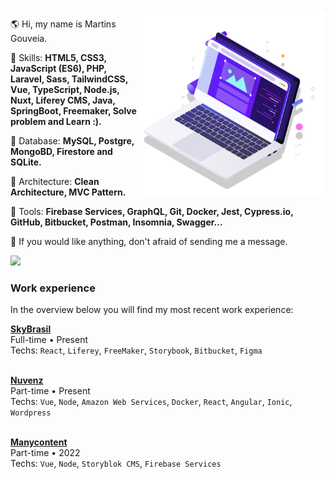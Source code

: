 <!--<img src="https://raw.githubusercontent.com/MicaelliMedeiros/micaellimedeiros/master/image/computer-illustration.png" min-width="400px" max-width="400px" width="400px" align="right" alt="Computador iuriCode">-->

<img src="pc.svg" min-width="300px" max-width="300px" width="300px" align="right" alt="Computador">

<p align="left"> 
  🌎 Hi, my name is Martins Gouveia.
</p>

<p align="left">
  🦄 Skills: <strong>HTML5, CSS3, JavaScript (ES6), PHP, Laravel, Sass, TailwindCSS, Vue, TypeScript, Node.js, Nuxt, Liferey CMS, Java, SpringBoot, Freemaker, Solve problem and Learn :).</strong>
</p>

<p align="left">
🦄 Database: <strong>MySQL, Postgre, MongoBD, Firestore and SQLite.</strong>
</p>

<p align="left">
💼 Architecture: <strong>Clean Architecture, MVC Pattern.</strong>
</p>

<p align="left">
  💼 Tools: <strong>Firebase Services, GraphQL, Git, Docker, Jest, Cypress.io, GitHub, Bitbucket, Postman, Insomnia, Swagger...</strong>
</p>

<p align="left">
  💌 If you would like anything, don't afraid of sending me a message.
</p>

<p align="left">  
  <a
    href="https://www.linkedin.com/in/martins-gouveia"
    target="_blank"
    alt="Linkedin"
  >
    <img src="https://img.shields.io/badge/-Linkedin-1C1C1C?style=for-the-badge&logo=Linkedin&logoColor=00FFFF&link=https://www.linkedin.com/in/iuricode"/>
  </a>
</p>

### Work experience

In the overview below you will find my most recent work experience:
<br/>

[**SkyBrasil**](https://www.instagram.com/skybrasil/?hl=pt) \
 Full-time • Present\
Techs: `React`, `Liferey`, `FreeMaker`, `Storybook`, `Bitbucket`, `Figma` \
<br/>

[**Nuvenz**](https://www.instagram.com/nuvenz.net_/) \
 Part-time • Present\
Techs: `Vue`, `Node`, `Amazon Web Services`, `Docker`, `React`, `Angular`, `Ionic`, `Wordpress`  \
<br/>

[**Manycontent**](https://www.instagram.com/manycontent/) \
 Part-time • 2022\
Techs: `Vue`, `Node`, `Storyblok CMS`, `Firebase Services`

